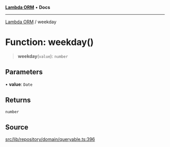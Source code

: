 [**Lambda ORM**](../README.md) • **Docs**

***

[Lambda ORM](../README.md) / weekday

# Function: weekday()

> **weekday**(`value`): `number`

## Parameters

• **value**: `Date`

## Returns

`number`

## Source

[src/lib/repository/domain/queryable.ts:396](https://github.com/lambda-orm/lambdaorm-base/blob/e3a7772bb5fa4082532c38729067cbcb8dfa89b9/src/lib/repository/domain/queryable.ts#L396)
